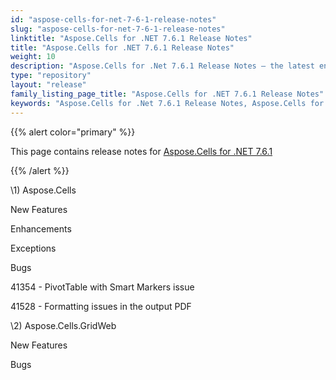 ```yaml
---
id: "aspose-cells-for-net-7-6-1-release-notes"
slug: "aspose-cells-for-net-7-6-1-release-notes"
linktitle: "Aspose.Cells for .NET 7.6.1 Release Notes"
title: "Aspose.Cells for .NET 7.6.1 Release Notes"
weight: 10
description: "Aspose.Cells for .Net 7.6.1 Release Notes – the latest enhancements, new features, and fixes."
type: "repository"
layout: "release"
family_listing_page_title: "Aspose.Cells for .NET 7.6.1 Release Notes"
keywords: "Aspose.Cells for .Net 7.6.1 Release Notes, Aspose.Cells for .Net 7.6.1 updates and fixes"
---
```


{{% alert color="primary" %}} 

This page contains release notes for [Aspose.Cells for .NET 7.6.1](https://releases.aspose.com/cells/net/new-releases/aspose.cells-for-.net-7.6.1/)

{{% /alert %}} 

\1) Aspose.Cells 

New Features 

Enhancements 

Exceptions 

Bugs 

41354 - PivotTable with Smart Markers issue 

41528 - Formatting issues in the output PDF 

\2) Aspose.Cells.GridWeb 

New Features 

Bugs 
